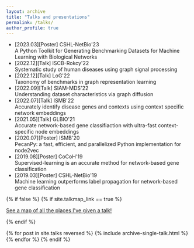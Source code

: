 ```yaml
---
layout: archive
title: "Talks and presentations"
permalink: /talks/
author_profile: true
---
```


- [2023.03][Poster] CSHL-NetBio'23\
  A Python Toolkit for Generating Benchmarking Datasets for Machine Learning with Biological Networks
- [2022.12][Talk] ISCB-Rokcy'22\
  Systematic study of human diseases using graph signal processing
- [2022.12][Talk] LoG'22\
  Taxonomy of benchmarks in graph representation learning
- [2022.09][Talk] SIAM-MDS'22\
  Understanding dataset characteristics via graph diffusion
- [2022.07][Talk] ISMB'22\
  Accurately identify disease genes and contexts using context specific network embeddings
- [2021.05][Talk] GLBIO'21\
  Accurate network-based gene classifiaction with ultra-fast context-specific node embeddings
- [2020.07][Poster] ISMB'20\
  PecanPy: a fast, efficient, and parallelized Python implementation for node2vec
- [2019.08][Poster] CoCoH'19\
  Supervised-learning is an accurate method for network-based gene classification
- [2019.03][Poster] CSHL-NetBio'19\
  Machine learning outperforms label propagation for network-based gene classification

{% if false %}
  {% if site.talkmap_link == true %}

  <p style="text-decoration:underline;"><a href="/talkmap.html">See a map of all the places I've given a talk!</a></p>

  {% endif %}

  {% for post in site.talks reversed %}
    {% include archive-single-talk.html %}
  {% endfor %}
{% endif %}
